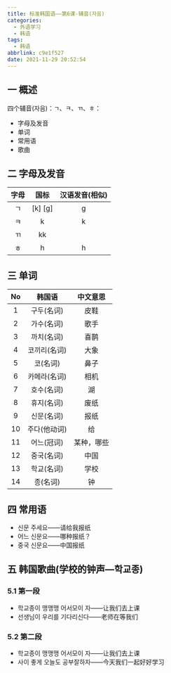 ```yaml
---
title: 标准韩国语——第6课-辅音(자음)
categories:
  - 外语学习
  - 韩语
tags:
  - 韩语
abbrlink: c9e1f527
date: 2021-11-29 20:52:54
---
```

## 一 概述

四个辅音(자음)：ㄱ、ㅋ、ㄲ、ㅎ：

* 字母及发音
* 单词
* 常用语
* 歌曲

<!--more-->

## 二 字母及发音

| 字母 |  国标   | 汉语发音(相似) |
| :--: | :-----: | :------------: |
|  ㄱ  | [k] [g] |       g        |
|  ㅋ  |    k    |       k        |
|  ㄲ  |   kk    |                |
|  ㅎ  |    h    |       h        |

## 三 单词

|  No  |    韩国语    |  中文意思  |
| :--: | :----------: | :--------: |
|  1   |  구두(名词)  |    皮鞋    |
|  2   |  가수(名词)  |    歌手    |
|  3   |  까치(名词)  |    喜鹊    |
|  4   | 코끼리(名词) |    大象    |
|  5   |   코(名词)   |    鼻子    |
|  6   | 카메라(名词) |    相机    |
|  7   |  호수(名词)  |     湖     |
|  8   |  휴지(名词)  |    废纸    |
|  9   |  신문(名词)  |    报纸    |
|  10  | 주다(他动词) |     给     |
|  11  |  어느(冠词)  | 某种，哪些 |
|  12  |  중국(名词)  |    中国    |
|  13  |  학교(名词)  |    学校    |
|  14  |   종(名词)   |     钟     |

## 四 常用语

* 신문 주세요——请给我报纸
* 어느 신문요——哪种报纸？
* 중국 신문요——中国报纸

## 五 韩国歌曲(学校的钟声—학교종)

### 5.1 第一段

* 학교종이 맹맹맹 어서모이 자——让我们去上课
* 선생님이 우리를 기다리신다——老师在等我们

### 5.2 第二段

* 학교종이 맹맹맹 어서모이 자——让我们去上课
* 사이 좋게 오늘도 공부잘하자——今天我们一起好好学习
